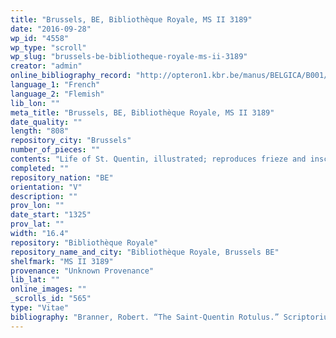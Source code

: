```yaml
---
title: "Brussels, BE, Bibliothèque Royale, MS II 3189"
date: "2016-09-28"
wp_id: "4558"
wp_type: "scroll"
wp_slug: "brussels-be-bibliotheque-royale-ms-ii-3189"
creator: "admin"
online_bibliography_record: "http://opteron1.kbr.be/manus/BELGICA/B001/vdg_1_13.pdf"
language_1: "French"
language_2: "Flemish"
lib_lon: ""
meta_title: "Brussels, BE, Bibliothèque Royale, MS II 3189"
date_quality: ""
length: "808"
repository_city: "Brussels"
number_of_pieces: ""
contents: "Life of St. Quentin, illustrated; reproduces frieze and inscription of church of St. Quentin."
completed: ""
repository_nation: "BE"
orientation: "V"
description: ""
prov_lon: ""
date_start: "1325"
prov_lat: ""
width: "16.4"
repository: "Bibliothèque Royale"
repository_name_and_city: "Bibliothèque Royale, Brussels BE"
shelfmark: "MS II 3189"
provenance: "Unknown Provenance"
lib_lat: ""
online_images: ""
_scrolls_id: "565"
type: "Vitae"
bibliography: "Branner, Robert. “The Saint-Quentin Rotulus.” Scriptorium 21 (1967): 252–60."
---
```




